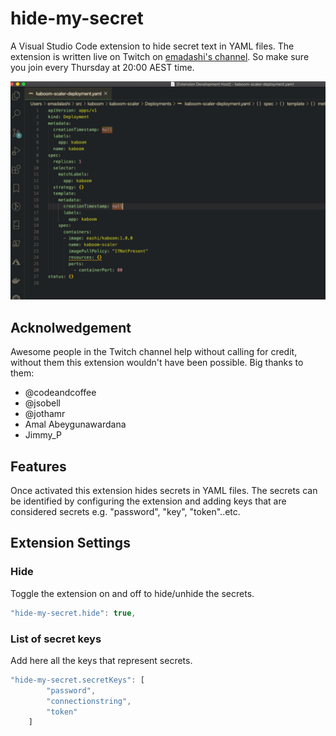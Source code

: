 # hide-my-secret 

A Visual Studio Code extension to hide secret text in YAML files. The extension is written live on Twitch on [emadashi's channel](https://twitch.tv/emadashi). So make sure you join every Thursday at 20:00 AEST time.

![Hiding Secrets](hide-my-secret.gif)


## Acknolwedgement

Awesome people in the Twitch channel help without calling for credit, without them this extension wouldn't have been possible. Big thanks to them:

- @codeandcoffee
- @jsobell
- @jothamr
- Amal Abeygunawardana
- Jimmy_P

## Features

Once activated this extension hides secrets in YAML files. The secrets can be identified by configuring the extension and adding keys that are considered secrets e.g. "password", "key", "token"..etc.

## Extension Settings
### Hide
Toggle the extension on and off to hide/unhide the secrets.
``` js
"hide-my-secret.hide": true,
```
### List of secret keys
Add here all the keys that represent secrets.
``` js
"hide-my-secret.secretKeys": [
        "password",
        "connectionstring",
        "token"
    ]
```
